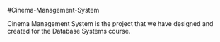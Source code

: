 #Cinema-Management-System

Cinema Management System is the project that we have designed and created for the Database Systems course. 
